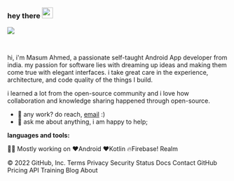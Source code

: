 

   
### hey there <img src="https://media.giphy.com/media/hvRJCLFzcasrR4ia7z/giphy.gif" width="25px">



![](https://visitor-badge.glitch.me/badge?page_id=codermasum.codermasum)

<br />

hi, i'm Masum Ahmed, a passionate self-taught Android App developer from india. my passion for software lies with dreaming up ideas and making them come true with elegant interfaces. i take great care in the experience, architecture, and code quality of the things I build.

 i learned a lot from the open-source community and i love how collaboration and knowledge sharing happened through open-source.



  
- 💼 any work? do reach, [email](mailto:masum.ahmeddev@gmail.com) :)
- 💬 ask me about anything, i am happy to help;

**languages and tools:**  

👨‍💻 Mostly working on ❤️Android ❤️Kotlin 🔥Firebase! Realm 


<!--END_SECTION:waka-->








© 2022 GitHub, Inc.
Terms
Privacy
Security
Status
Docs
Contact GitHub
Pricing
API
Training
Blog
About

